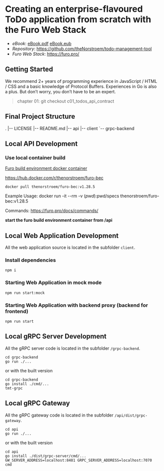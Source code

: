 # Creating an enterprise-flavoured ToDo application from scratch with the Furo Web Stack

- _eBook_: [eBook.pdf](./eBook.pdf) [eBook.eub](./eBook.epub)
- _Repository_: https://github.com/theNorstroem/todo-management-tool
- _Furo Web Stack_: https://furo.pro/

## Getting Started
We recommend 2+ years of programming experience in JavaScript / HTML / CSS and a basic knowledge of Protocol Buffers. Experiences in Go is also a plus. But don’t worry, you don’t have to be an expert.

> chapter 01: git checkout c01_todos_api_contract
 
## Final Project Structure
.
|-- LICENSE
|-- README.md
|-- api
|-- client
`-- grpc-backend

## Local API Development

### Use local container build
[Furo build environment docker container](https://github.com/theNorstroem/furoBEC)

https://hub.docker.com/r/thenorstroem/furo-bec

```shell script
docker pull thenorstroem/furo-bec:v1.28.5
```

Example Usage: docker run -it --rm -v $(pwd):$pwd/specs thenorstroem/furo-bec:v1.28.5

Commands: https://furo.pro/docs/commands/

**start the furo build environment container from /api**

## Local Web Application Development
All the web application source is located in the subfolder `client`.

### Install dependencies
```
npm i
```

### Starting Web Application in mock mode
```
npm run start:mock
```

### Starting Web Application with backend proxy (backend for frontend)
```
npm run start
```

## Local gRPC Server Development
All the gRPC server code is located in the subfolder `/grpc-backend`.

```
cd grpc-backend
go run ./...
```

or with the built version
```
cd grpc-backend
go install ./cmd/...
tmt-grpc
```

## Local gRPC Gateway
All the gRPC gateway code is located in the subfolder `/api/dist/grpc-gateway`.

```
cd api
go run ./...
```

or with the built version
```
cd api
go install ./dist/grpc-server/cmd/...
GW_SERVER_ADDRESS=localhost:8481 GRPC_SERVER_ADDRESS=localhost:7070 cmd

```

